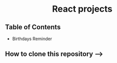 <h1 align="center">React projects</h1>
 
<!-- TABLE OF CONTENTS -->

## Table of Contents

- Birthdays Reminder

<!-- - [How to clone this repository](#how-to-clone-this-repository)
<!-- OVERVIEW -->

## How to clone this repository -->
